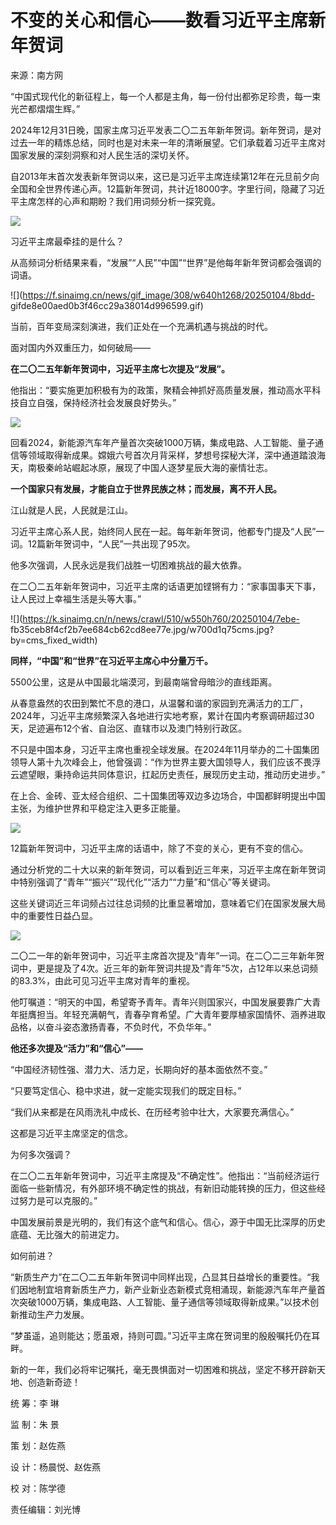 # 不变的关心和信心——数看习近平主席新年贺词

来源：南方网

“中国式现代化的新征程上，每一个人都是主角，每一份付出都弥足珍贵，每一束光芒都熠熠生辉。”

2024年12月31日晚，国家主席习近平发表二〇二五年新年贺词。新年贺词，是对过去一年的精炼总结，同时也是对未来一年的清晰展望。它们承载着习近平主席对国家发展的深刻洞察和对人民生活的深切关怀。

自2013年末首次发表新年贺词以来，这已是习近平主席连续第12年在元旦前夕向全国和全世界传递心声。12篇新年贺词，共计近18000字。字里行间，隐藏了习近平主席怎样的心声和期盼？我们用词频分析一探究竟。

![](https://k.sinaimg.cn/n/news/crawl/666/w550h116/20250104/580c-ae5d73f9ccde23612c5246c915f8350f.jpg/w700d1q75cms.jpg?by=cms_fixed_width)

习近平主席最牵挂的是什么？

从高频词分析结果来看，“发展”“人民”“中国”“世界”是他每年新年贺词都会强调的词语。

![](https://f.sinaimg.cn/news/gif_image/308/w640h1268/20250104/8bdd-
gifde8e00aed0b3f46cc29a38014d996599.gif)

当前，百年变局深刻演进，我们正处在一个充满机遇与挑战的时代。

面对国内外双重压力，如何破局——

**在二〇二五年新年贺词中，习近平主席七次提及“发展”。**

他指出：“要实施更加积极有为的政策，聚精会神抓好高质量发展，推动高水平科技自立自强，保持经济社会发展良好势头。”

![](https://k.sinaimg.cn/n/news/crawl/510/w550h760/20250104/d1c9-d0b191d933de0b4b74cd15ce2142a009.png/w700d1q75cms.jpg?by=cms_fixed_width)

回看2024，新能源汽车年产量首次突破1000万辆，集成电路、人工智能、量子通信等领域取得新成果。嫦娥六号首次月背采样，梦想号探秘大洋，深中通道踏浪海天，南极秦岭站崛起冰原，展现了中国人逐梦星辰大海的豪情壮志。

**一个国家只有发展，才能自立于世界民族之林；而发展，离不开人民。**

江山就是人民，人民就是江山。

习近平主席心系人民，始终同人民在一起。每年新年贺词，他都专门提及“人民”一词。12篇新年贺词中，“人民”一共出现了95次。

他多次强调，人民永远是我们战胜一切困难挑战的最大依靠。

在二〇二五年新年贺词中，习近平主席的话语更加铿锵有力：“家事国事天下事，让人民过上幸福生活是头等大事。”

![](https://k.sinaimg.cn/n/news/crawl/510/w550h760/20250104/7ebe-
fb35ceb8f4cf2b7ee684cb62cd8ee77e.jpg/w700d1q75cms.jpg?by=cms_fixed_width)

**同样，“中国”和“世界”在习近平主席心中分量万千。**

5500公里，这是从中国最北端漠河，到最南端曾母暗沙的直线距离。

从春意盎然的农田到繁忙不息的港口，从温馨和谐的家园到充满活力的工厂，2024年，习近平主席频繁深入各地进行实地考察，累计在国内考察调研超过30天，足迹遍布12个省、自治区、直辖市以及澳门特别行政区。

不只是中国本身，习近平主席也重视全球发展。在2024年11月举办的二十国集团领导人第十九次峰会上，他曾强调：“作为世界主要大国领导人，我们应该不畏浮云遮望眼，秉持命运共同体意识，扛起历史责任，展现历史主动，推动历史进步。”

在上合、金砖、亚太经合组织、二十国集团等双边多边场合，中国都鲜明提出中国主张，为维护世界和平稳定注入更多正能量。

![](https://k.sinaimg.cn/n/news/crawl/666/w550h116/20250104/8969-16799c699625a693a452a89cb8936b19.jpg/w700d1q75cms.jpg?by=cms_fixed_width)

12篇新年贺词中，习近平主席的话语中，除了不变的关心，更有不变的信心。

通过分析党的二十大以来的新年贺词，可以看到近三年来，习近平主席在新年贺词中特别强调了“青年”“振兴”“现代化”“活力”“力量”和“信心”等关键词。

这些关键词近三年词频占过往总词频的比重显著增加，意味着它们在国家发展大局中的重要性日益凸显。

![](https://k.sinaimg.cn/n/news/crawl/415/w550h1465/20250104/8227-d27341920f5e2fb7e508508fb472d2e8.jpg/w700d1q75cms.jpg?by=cms_fixed_width)

二〇二一年的新年贺词中，习近平主席首次提及“青年”一词。在二〇二三年新年贺词中，更是提及了4次。近三年的新年贺词共提及“青年”5次，占12年以来总词频的83.3%，由此可见习近平主席对青年的重视。

他叮嘱道：“明天的中国，希望寄予青年。青年兴则国家兴，中国发展要靠广大青年挺膺担当。年轻充满朝气，青春孕育希望。广大青年要厚植家国情怀、涵养进取品格，以奋斗姿态激扬青春，不负时代，不负华年。”

**他还多次提及“活力”和“信心”——**

“中国经济韧性强、潜力大、活力足，长期向好的基本面依然不变。”

“只要笃定信心、稳中求进，就一定能实现我们的既定目标。”

“我们从来都是在风雨洗礼中成长、在历经考验中壮大，大家要充满信心。”

这都是习近平主席坚定的信念。

为何多次强调？

在二〇二五年新年贺词中，习近平主席提及“不确定性”。他指出：“当前经济运行面临一些新情况，有外部环境不确定性的挑战，有新旧动能转换的压力，但这些经过努力是可以克服的。”

中国发展前景是光明的，我们有这个底气和信心。信心，源于中国无比深厚的历史底蕴、无比强大的前进定力。

如何前进？

“新质生产力”在二〇二五年新年贺词中同样出现，凸显其日益增长的重要性。“我们因地制宜培育新质生产力，新产业新业态新模式竞相涌现，新能源汽车年产量首次突破1000万辆，集成电路、人工智能、量子通信等领域取得新成果。”以技术创新推动生产力发展。

“梦虽遥，追则能达；愿虽艰，持则可圆。”习近平主席在贺词里的殷殷嘱托仍在耳畔。

新的一年，我们必将牢记嘱托，毫无畏惧面对一切困难和挑战，坚定不移开辟新天地、创造新奇迹！

统 筹：李 琳

监 制：朱 景

策 划：赵佐燕

设 计：杨晨悦、赵佐燕

校 对：陈学德

责任编辑：刘光博

